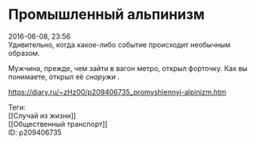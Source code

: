 Промышленный альпинизм
=======================

   
 2016-06-08, 23:56   
  Удивительно, когда какое-либо событие происходит необычным образом.   
   
 Мужчина, прежде, чем зайти в вагон метро, открыл форточку. Как вы понимаете, открыл её  *снаружи*  .   
    
 <https://diary.ru/~zHz00/p209406735_promyshlennyj-alpinizm.htm>   
   
 Теги:   
 [[Случай из жизни]]   
 [[Общественный транспорт]]   
 ID: p209406735